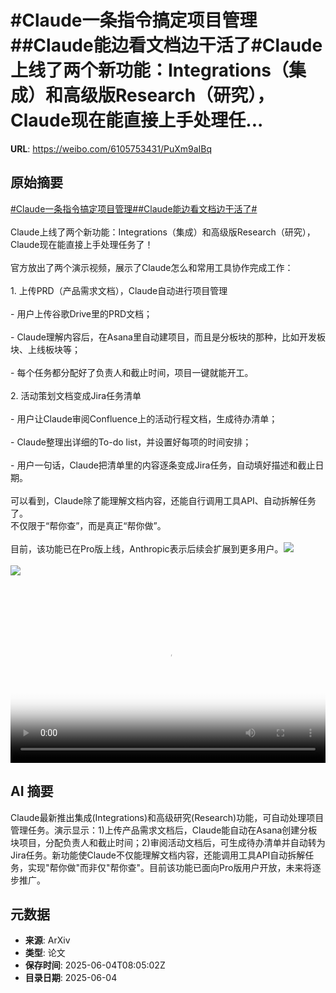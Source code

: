 # #Claude一条指令搞定项目管理##Claude能边看文档边干活了#Claude上线了两个新功能：Integrations（集成）和高级版Research（研究），Claude现在能直接上手处理任...

**URL**: https://weibo.com/6105753431/PuXm9aIBq

## 原始摘要

<a href="https://m.weibo.cn/search?containerid=231522type%3D1%26t%3D10%26q%3D%23Claude%E4%B8%80%E6%9D%A1%E6%8C%87%E4%BB%A4%E6%90%9E%E5%AE%9A%E9%A1%B9%E7%9B%AE%E7%AE%A1%E7%90%86%23&amp;extparam=%23Claude%E4%B8%80%E6%9D%A1%E6%8C%87%E4%BB%A4%E6%90%9E%E5%AE%9A%E9%A1%B9%E7%9B%AE%E7%AE%A1%E7%90%86%23" data-hide=""><span class="surl-text">#Claude一条指令搞定项目管理#</span></a><a href="https://m.weibo.cn/search?containerid=231522type%3D1%26t%3D10%26q%3D%23Claude%E8%83%BD%E8%BE%B9%E7%9C%8B%E6%96%87%E6%A1%A3%E8%BE%B9%E5%B9%B2%E6%B4%BB%E4%BA%86%23&amp;extparam=%23Claude%E8%83%BD%E8%BE%B9%E7%9C%8B%E6%96%87%E6%A1%A3%E8%BE%B9%E5%B9%B2%E6%B4%BB%E4%BA%86%23" data-hide=""><span class="surl-text">#Claude能边看文档边干活了#</span></a><br><br>Claude上线了两个新功能：Integrations（集成）和高级版Research（研究），Claude现在能直接上手处理任务了！<br><br>官方放出了两个演示视频，展示了Claude怎么和常用工具协作完成工作：<br><br>1. 上传PRD（产品需求文档），Claude自动进行项目管理<br><br>- 用户上传谷歌Drive里的PRD文档；<br><br>- Claude理解内容后，在Asana里自动建项目，而且是分板块的那种，比如开发板块、上线板块等；<br><br>- 每个任务都分配好了负责人和截止时间，项目一键就能开工。<br><br>2. 活动策划文档变成Jira任务清单<br><br>- 用户让Claude审阅Confluence上的活动行程文档，生成待办清单；<br><br>- Claude整理出详细的To-do list，并设置好每项的时间安排；<br><br>- 用户一句话，Claude把清单里的内容逐条变成Jira任务，自动填好描述和截止日期。<br><br>可以看到，Claude除了能理解文档内容，还能自行调用工具API、自动拆解任务了。  <br>不仅限于“帮你查”，而是真正“帮你做”。<br><br>目前，该功能已在Pro版上线，Anthropic表示后续会扩展到更多用户。<img style="" src="https://tvax4.sinaimg.cn/large/006Fd7o3ly1i235jfwx0cj31hc0u0myb.jpg" referrerpolicy="no-referrer"><br><br><img style="" src="https://tvax2.sinaimg.cn/large/006Fd7o3ly1i235jb4cvgj31hc0u0mzj.jpg" referrerpolicy="no-referrer"><br><br><br clear="both"><div style="clear: both"></div><video controls="controls" poster="https://tvax3.sinaimg.cn/orj480/006Fd7o3ly1i235jf9qn0j31hc0u0myb.jpg" style="width: 100%"><source src="https://f.video.weibocdn.com/o0/oZnZI6BOlx08oM2Q8fpm010412004vYD0E010.mp4?label=mp4_720p&amp;template=1280x720.25.0&amp;ori=0&amp;ps=1CwnkDw1GXwCQx&amp;Expires=1749027562&amp;ssig=Q9blkxBeI3&amp;KID=unistore,video"><source src="https://f.video.weibocdn.com/o0/XL5pe6CWlx08oM2Pvwdq0104120020uE0E010.mp4?label=mp4_hd&amp;template=852x480.25.0&amp;ori=0&amp;ps=1CwnkDw1GXwCQx&amp;Expires=1749027562&amp;ssig=NsQnt4EDcM&amp;KID=unistore,video"><source src="https://f.video.weibocdn.com/o0/hS2o2wjvlx08oM2PBbYk0104120018Qx0E010.mp4?label=mp4_ld&amp;template=640x360.25.0&amp;ori=0&amp;ps=1CwnkDw1GXwCQx&amp;Expires=1749027562&amp;ssig=yR2KQ0qADS&amp;KID=unistore,video"><p>视频无法显示，请前往<a href="https://video.weibo.com/show?fid=1034%3A5173775201665029" target="_blank" rel="noopener noreferrer">微博视频</a>观看。</p></video>

## AI 摘要

Claude最新推出集成(Integrations)和高级研究(Research)功能，可自动处理项目管理任务。演示显示：1)上传产品需求文档后，Claude能自动在Asana创建分板块项目，分配负责人和截止时间；2)审阅活动文档后，可生成待办清单并自动转为Jira任务。新功能使Claude不仅能理解文档内容，还能调用工具API自动拆解任务，实现"帮你做"而非仅"帮你查"。目前该功能已面向Pro版用户开放，未来将逐步推广。

## 元数据

- **来源**: ArXiv
- **类型**: 论文
- **保存时间**: 2025-06-04T08:05:02Z
- **目录日期**: 2025-06-04
